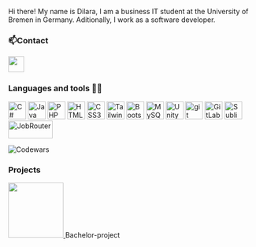 Hi there! My name is Dilara, I am a business IT student at the University of Bremen in Germany. Aditionally, I work as a software developer.

### 📫Contact

<p align="left"> <a href="https://www.linkedin.com/in/zeynep-dilara-de%C4%9Ferliyurt-633699217/" target="_blank" rel="noreferrer"><img src="https://raw.githubusercontent.com/danielcranney/readme-generator/main/public/icons/socials/linkedin.svg" width="32" height="32" /></a></p>

### Languages and tools 👩‍💻

<a href="https://docs.microsoft.com/en-us/dotnet/csharp/" target="_blank" rel="noreferrer"><img src="https://raw.githubusercontent.com/danielcranney/readme-generator/main/public/icons/skills/csharp-colored.svg" width="36" height="36" alt="C#" /></a> <a href="https://www.oracle.com/java/" target="_blank" rel="noreferrer"><img src="https://raw.githubusercontent.com/danielcranney/readme-generator/main/public/icons/skills/java-colored.svg" width="36" height="36" alt="Java" /></a>
<a href="https://www.php.net/" target="_blank" rel="noreferrer"><img src="https://raw.githubusercontent.com/danielcranney/readme-generator/main/public/icons/skills/php-colored.svg" width="36" height="36" alt="PHP" /></a>
<a href="https://developer.mozilla.org/en-US/docs/Glossary/HTML5" target="_blank" rel="noreferrer"><img src="https://raw.githubusercontent.com/danielcranney/readme-generator/main/public/icons/skills/html5-colored.svg" width="36" height="36" alt="HTML5" /></a>
<a href="https://www.w3.org/TR/CSS/#css" target="_blank" rel="noreferrer"><img src="https://raw.githubusercontent.com/danielcranney/readme-generator/main/public/icons/skills/css3-colored.svg" width="36" height="36" alt="CSS3" /></a>
<a href="https://tailwindcss.com/" target="_blank" rel="noreferrer"><img src="https://raw.githubusercontent.com/danielcranney/readme-generator/main/public/icons/skills/tailwindcss-colored.svg" width="36" height="36" alt="TailwindCSS" /></a>
<a href="https://getbootstrap.com/" target="_blank" rel="noreferrer"><img src="https://raw.githubusercontent.com/danielcranney/readme-generator/main/public/icons/skills/bootstrap-colored.svg" width="36" height="36" alt="Bootstrap" /></a>
<a href="https://www.mysql.com/" target="_blank" rel="noreferrer"><img src="https://raw.githubusercontent.com/danielcranney/readme-generator/main/public/icons/skills/mysql-colored.svg" width="36" height="36" alt="MySQL" /></a> <a href="https://unity.com" target="_blank" rel="noreferrer"><img src="https://user-images.githubusercontent.com/107054085/203184091-696b6081-8768-4908-9570-e8c0fbc1daca.svg" width="36" height="36" alt="Unity" /></a>
<a href="https://git-scm.com/" target="_blank" rel="noreferrer"><img src="https://user-images.githubusercontent.com/107054085/203184918-a7561a58-5b6a-48f9-8b14-c9b45775f16b.svg" width="36" height="36" alt="git" /></a>
<a href="[https://git-scm.com/](https://about.gitlab.com/)" target="_blank" rel="noreferrer"><img src="https://user-images.githubusercontent.com/107054085/203185141-1c27ca90-8ca4-4d7d-8746-4fea02d3b6c9.svg" width="36" height="36" alt="GitLab" /></a>
<a href="https://www.sublimetext.com/" target="_blank" rel="noreferrer"><img src="https://user-images.githubusercontent.com/107054085/203185722-ee7ca03e-7375-4950-bd20-9f2f349e507c.svg" width="36" height="36" alt="Sublime Text" /></a>
<a href="https://www.jobrouter.com/en/" target="_blank" rel="noreferrer"><img src="https://user-images.githubusercontent.com/107054085/203187969-42d2b126-5036-41e4-89ca-96f8778ffdc5.svg" width="90" height="36" alt="JobRouter" /></a>
</p>
<img alt="Codewars" src= "https://img.shields.io/badge/Codewars-B1361E?style=for-the-badge&logo=Codewars&logoColor=white">


### Projects

<a href="https://see.uni-bremen.de/" target="_blank">
<img src="https://see.uni-bremen.de/wp-content/uploads/2021/02/see_logo-250x95.png" style="width:7rem">
</a>
 Bachelor-project
